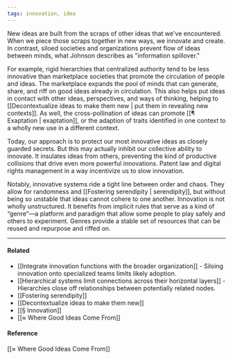 ```yaml
---
tags: innovation, idea
---
```


New ideas are built from the scraps of other ideas that we've encountered. When we piece those scraps together in new ways, we innovate and create. In contrast, siloed societies and organizations prevent flow of ideas between minds, what Johnson describes as "information spillover."

For example, rigid hierarchies that centralized authority tend to be less innovative than marketplace societies that promote the circulation of people and ideas. The marketplace expands the pool of minds that can generate, share, and riff on good ideas already in circulation. This also helps put ideas in contact with other ideas, perspectives, and ways of thinking, helping to [[Decontextualize ideas to make them new | put them in revealing new contexts]]. As well, the cross-pollination of ideas can promote [[¶ Exaptation | exaptation]], or the adaption of traits identified in one context to a wholly new use in a different context.

Today, our approach is to protect our most innovative ideas as closely guarded secrets. But this may actually inhibit our collective ability to innovate. It insulates ideas from others, preventing the kind of productive collisions that drive even more powerful innovations. Patent law and digital rights management in a way incentivize us to slow innovation.

Notably, innovative systems ride a tight line between order and chaos. They allow for randomness and [[Fostering serendipity | serendipity]], but without being so unstable that ideas cannot cohere to one another. Innovation is not wholly unstructured. It benefits from implicit rules that serve as a kind of “genre”—a platform and paradigm that allow some people to play safely and others to experiment. Genres provide a stable set of resources that can be reused and repurpose and riffed on.

---

#### Related

- [[Integrate innovation functions with the broader organization]] - Siloing innovation onto specialized teams limits likely adoption.
- [[Hierarchical systems limit connections across their horizontal layers]] - Hierarchies close off relationships between potentially related nodes.
- [[Fostering serendipity]]
- [[Decontextualize ideas to make them new]]
- [[§ Innovation]]
- [[≈ Where Good Ideas Come From]]

#### Reference

[[≈ Where Good Ideas Come From]]

